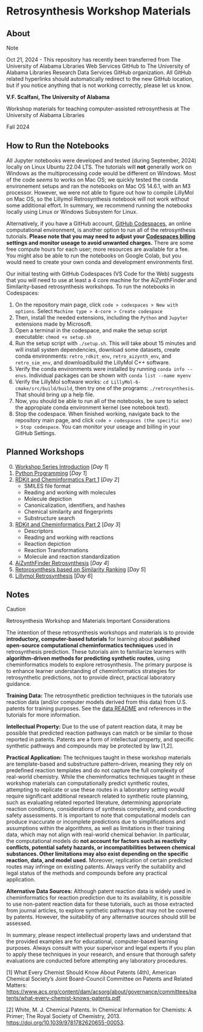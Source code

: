 # Retrosynthesis Workshop Materials

## About

> [!NOTE]
> 
> Oct 21, 2024 - This repository has recently been transferred from The University of Alabama Libraries Web Services GitHub to The University of Alabama Libraries Research Data Services GitHub organization.
> All GitHub related hyperlinks should automatically redirect to the new GitHub location, but if you notice anything that is not working correctly, please let us know.

**V.F. Scalfani, The University of Alabama**

Workshop materials for teaching computer-assisted retrosynthesis at The University of Alabama Libraries

Fall 2024

## How to Run the Notebooks

All Jupyter notebooks were developed and tested (during September, 2024) locally on Linux Ubuntu 22.04 LTS. The tutorials will **not** generally work on Windows as the multiprocessing code would be different on Windows. Most of the code *seems* to works on Mac OS; we quickly tested the conda environement setups and ran the notebooks on Mac OS 14.6.1, with an M3 processor. However, we were not able to figure out how to compile LillyMol on Mac OS, so the Lillymol Retrosynthesis notebook will not work without some additional effort. In summary, we recommend running the notebooks locally using Linux or Windows Subsystem for Linux.

Alternatively, if you have a GitHub account, [GitHub Codespaces](https://docs.github.com/en/codespaces), an online computational environment, is another option to run all of the retrosynthesis tutorials. **Please note that you may need to adjust your [Codespaces billing](https://docs.github.com/en/billing/managing-billing-for-github-codespaces/about-billing-for-github-codespaces) settings and monitor useage to avoid unwanted charges.** There are some free compute hours for each user; more resources are available for a fee. You might also be able to run the notebooks on Google Colab, but you would need to create your own conda and development environments first.

Our initial testing with GitHub Codespaces (VS Code for the Web) suggests that you will need to use at least a 4 core machine for the AiZynthFinder and Similarity-based retrosynthesis workshops. To run the notebooks in Codespaces:

1. On the repository main page, click `code > codespaces > New with options`. Select `Machine type > 4-core > Create codespace`
2. Then, install the needed extensions, including the `Python` and `Jupyter` extensions made by Microsoft.
3. Open a terminal in the codespace, and make the setup script executable: `chmod +x setup.sh`
4. Run the setup script with `./setup.sh`. This will take about 15 minutes and will install system dependencies, download some datasets, create conda environments: `retro_rdkit_env`, `retro_aizynth_env`, and `retro_sim_env`, and download/build the LillyMol C++ software.
5. Verify the conda environments were installed by running `conda info --envs`. Individual packages can be shown with `conda list --name myenv`
6. Verify the LillyMol software works: `cd LillyMol-6-cmake/src/build/build`, then try one of the programs: `./retrosynthesis`. That should bring up a help file.
7. Now, you should be able to run all of the notebooks, be sure to select the appropiate conda environment kernel (see notebook text).
8. Stop the codespace. When finished working, navigate back to the repository main page, and click `code > codespaces (the specific one) > Stop codespace`. You can monitor your useage and billing in your GitHub Settings.

## Planned Workshops

0. [Workshop Series Introduction](https://github.com/ualibweb/retrosynthesis/blob/main/00_Introduction/workshop_intro.ipynb) [*Day 1*]
1. [Python Programming](https://github.com/ualibweb/retrosynthesis/blob/main/01_Python/python_intro.ipynb) [*Day 1*]
2. [RDKit and Cheminformatics Part 1](https://github.com/ualibweb/retrosynthesis/blob/main/02-03_RDKit_Cheminformatics/rdkit_intro_part_one.ipynb) [*Day 2*]
    - SMILES file format
    - Reading and working with molecules
    - Molecule depiction
    - Canonicalization, identifiers, and hashes
    - Chemical similarity and fingerprints
    - Substructure search
3. [RDKit and Cheminformatics Part 2](https://github.com/ualibweb/retrosynthesis/blob/main/02-03_RDKit_Cheminformatics/rdkit_intro_part_two.ipynb) [*Day 3*]
    - Descriptors
    - Reading and working with reactions
    - Reaction depiction
    - Reaction Transformations
    - Molecule and reaction standardization
4. [AiZynthFinder Retrosynthesis](https://github.com/ualibweb/retrosynthesis/blob/main/04_AiZynthFinder/aizynthfinder_rxn_prediction.ipynb) [*Day 4*]
5. [Retorosynthesis based on Similarity Ranking](https://github.com/ualibweb/retrosynthesis/blob/main/05_Similarity_Based/similarity_based_rxn_prediction.ipynb) [*Day 5*]
6. [Lillymol Retrosynthesis](https://github.com/ualibweb/retrosynthesis/blob/main/06_LillyMol/lillymol_rxn_prediction.ipynb) [*Day 6*]

## Notes

> [!CAUTION]
> Retrosynthesis Workshop and Materials Important Considerations

The intention of these retrosynthesis workshops and materials is to provide **introductory, computer-based tutorials** for learning about **published open-source computational cheminformatics techniques** used in retrosynthesis prediction. These tutorials aim to familiarize learners with **algorithm-driven methods for predicting synthetic routes**, using cheminformatics models to explore retrosynthesis. The primary purpose is to enhance learner understanding of cheminformatics strategies for retrosynthetic predictions, not to provide direct, practical laboratory guidance.

**Training Data:** The retrosynthetic prediction techniques in the tutorials use reaction data (and/or computer models derived from this data) from U.S. patents for training purposes. See the [data README](https://github.com/UA-Libraries-Research-Data-Services/retrosynthesis/blob/main/X_Data/AA_README_data) and references in the tutorials for more information.

**Intellectual Property:** Due to the use of patent reaction data, it may be possible that predicted reaction pathways can match or be similar to those reported in patents. Patents are a form of intellectual property, and specific synthetic pathways and compounds may be protected by law [1,2].

**Practical Application:** The techniques taught in these workshop materials are template-based and substructure pattern-driven, meaning they rely on predefined reaction templates and do not capture the full complexity of real-world chemistry. While the cheminformatics techniques taught in these workshop materials can computationally predict synthetic routes, attempting to replicate or use these routes in a laboratory setting would require significant additional research related to synthetic route planning, such as evaluating related reported literature, determining appropriate reaction conditions, considerations of synthesis complexity, and conducting safety assessments. It is important to note that computational models can produce inaccurate or incomplete predictions due to simplifications and assumptions within the algorithms, as well as limitations in their training data, which may not align with real-world chemical behavior. In particular, the computational models do **not account for factors such as reactivity conflicts, potential safety hazards, or incompatibilities between chemical substances. Other limitations may also exist depending on the specific reaction, data, and model used.** Moreover, replication of certain predicted routes may infringe on existing patents. Always verify the suitability and legal status of the methods and compounds before any practical application.

**Alternative Data Sources:** Although patent reaction data is widely used in cheminformatics for reaction prediction due to its availability, it is possible to use non-patent reaction data for these tutorials, such as those extracted from journal articles, to explore synthetic pathways that may not be covered by patents. However, the suitability of any alternative sources should still be assessed.

In summary, please respect intellectual property laws and understand that the provided examples are for educational, computer-based learning purposes. Always consult with your supervisor and legal experts if you plan to apply these techniques in your research, and ensure that thorough safety evaluations are conducted before attempting any laboratory procedures.

[1] What Every Chemist Should Know About Patents (4th), American Chemical Society’s Joint Board-Council Committee on Patents and Related Matters: https://www.acs.org/content/dam/acsorg/about/governance/committees/patents/what-every-chemist-knows-patents.pdf

[2] White, M. J. Chemical Patents. In Chemical Information for Chemists: A Primer; The Royal Society of Chemistry, 2013. https://doi.org/10.1039/9781782620655-00053.


